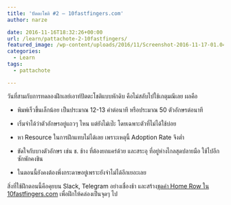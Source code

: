 ```yaml
---
title: 'ปัตตะโชติ #2 – 10fastfingers.com'
author: narze

date: 2016-11-16T18:32:26+00:00
url: /learn/pattachote-2-10fastfingers/
featured_image: /wp-content/uploads/2016/11/Screenshot-2016-11-17-01.04.32-825x510.png
categories:
  - Learn
tags:
  - pattachote

---
```

วันที่สามกับการทดลองฝึกเลย์เอาท์ปัตตะโชติแบบหักดิบ คือไม่สลับไปใช้เกตุมณีเลย ผลคือ

* พิมพ์เร็วขึ้นเล็กน้อย เป็นประมาณ 12-13 คำต่อนาที หรือประมาณ 50 ตัวอักษรต่อนาที

* เริ่มจำได้ว่าตัวอักษรอยู่แถวๆ ไหน แต่ยังไม่เป๊ะ โดยเฉพาะตัวที่ไม่ได้ใช้บ่อย

* หา Resource ในการฝึกแทบไม่ได้เลย เพราะเหตุนี้ Adoption Rate จึงต่ำ

* ขัดใจกับบางตัวอักษร เช่น ช. ช้าง ที่ต้องยกแคร่ด้วย และสระอุ ที่อยู่ห่างไกลสุดปลายมือ ใช้ไปอีกซักพักคงชิน

* ในตอนนี้ยังคงต้องพึ่งกระดาษอยู่เพราะยังจำไม่ได้อีกเยอะเลย

สิ่งที่ใช้ฝึกตอนนี้คือคุยบน Slack, Telegram อย่างเชื่องช้า และสร้าง[ชุดคำ Home Row ใน 10fastfingers.com][1] เพื่อฝึกให้คล่องเป็นจุดๆ ไป

 [1]: https://10fastfingers.com/text/85664-Pattachote-%E0%B8%87-%E0%B8%81-%E0%B8%B2-%E0%B8%99
